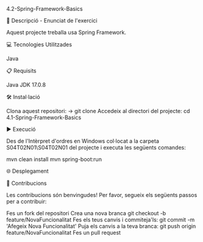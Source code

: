 4.2-Spring-Framework-Basics

📄 Descripció - Enunciat de l'exercici

Aquest projecte treballa usa Spring Framework.

💻 Tecnologies Utilitzades

Java

📋 Requisits

Java JDK 17.0.8

🛠️ Instal·lació

Clona aquest repositori: -> git clone Accedeix al directori del projecte: cd 4.1-Spring-Framework-Basics

▶️ Execució

Des de l'Intèrpret d'ordres en Windows col·locat a la carpeta S04T02N01\S04T02N01 del projecte i executa les següents comandes:

mvn clean install
mvn spring-boot:run

🌐 Desplegament

🤝 Contribucions

Les contribucions són benvingudes! Per favor, segueix els següents passos per a contribuir:

Fes un fork del repositori Crea una nova branca git checkout -b feature/NovaFuncionalitat Fes els teus canvis i commiteja'ls: git commit -m 'Afegeix Nova Funcionalitat' Puja els canvis a la teva branca: git push origin feature/NovaFuncionalitat Fes un pull request
